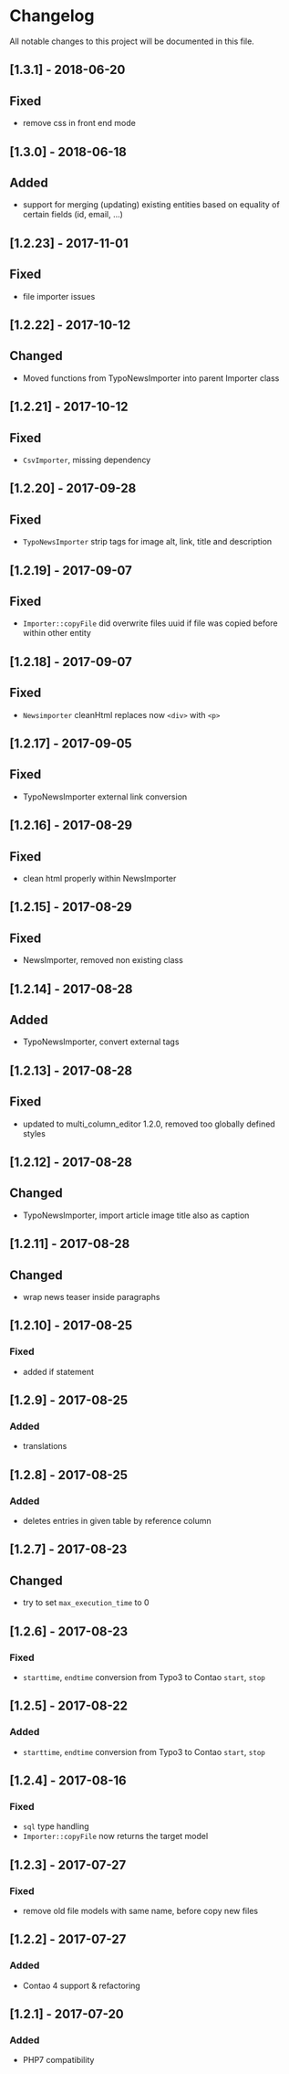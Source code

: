 # Changelog
All notable changes to this project will be documented in this file.

## [1.3.1] - 2018-06-20

## Fixed
- remove css in front end mode

## [1.3.0] - 2018-06-18

## Added
- support for merging (updating) existing entities based on equality of certain fields (id, email, ...)

## [1.2.23] - 2017-11-01

## Fixed
- file importer issues

## [1.2.22] - 2017-10-12

## Changed
- Moved functions from TypoNewsImporter into parent Importer class

## [1.2.21] - 2017-10-12

## Fixed
- `CsvImporter`, missing dependency

## [1.2.20] - 2017-09-28

## Fixed
- `TypoNewsImporter` strip tags for image alt, link, title and description

## [1.2.19] - 2017-09-07

## Fixed
- `Importer::copyFile` did overwrite files uuid if file was copied before within other entity

## [1.2.18] - 2017-09-07

## Fixed
- `Newsimporter` cleanHtml replaces now `<div>` with `<p>`

## [1.2.17] - 2017-09-05

## Fixed
- TypoNewsImporter external link conversion

## [1.2.16] - 2017-08-29

## Fixed
- clean html properly within NewsImporter

## [1.2.15] - 2017-08-29

## Fixed
- NewsImporter, removed non existing class

## [1.2.14] - 2017-08-28

## Added
- TypoNewsImporter, convert external <link> tags

## [1.2.13] - 2017-08-28

## Fixed
- updated to multi_column_editor 1.2.0, removed too globally defined styles

## [1.2.12] - 2017-08-28

## Changed
- TypoNewsImporter, import article image title also as caption

## [1.2.11] - 2017-08-28

## Changed
- wrap news teaser inside paragraphs

## [1.2.10] - 2017-08-25

### Fixed
- added if statement

## [1.2.9] - 2017-08-25

### Added
- translations

## [1.2.8] - 2017-08-25

### Added
- deletes entries in given table by reference column

## [1.2.7] - 2017-08-23

## Changed
- try to set `max_execution_time` to 0

## [1.2.6] - 2017-08-23

### Fixed
- `starttime`, `endtime` conversion from Typo3 to Contao `start`, `stop`

## [1.2.5] - 2017-08-22

### Added
- `starttime`, `endtime` conversion from Typo3 to Contao `start`, `stop`

## [1.2.4] - 2017-08-16

### Fixed
- `sql` type handling
- `Importer::copyFile` now returns the target model

## [1.2.3] - 2017-07-27

### Fixed
- remove old file models with same name, before copy new files

## [1.2.2] - 2017-07-27

### Added
- Contao 4 support & refactoring

## [1.2.1] - 2017-07-20

### Added
- PHP7 compatibility
